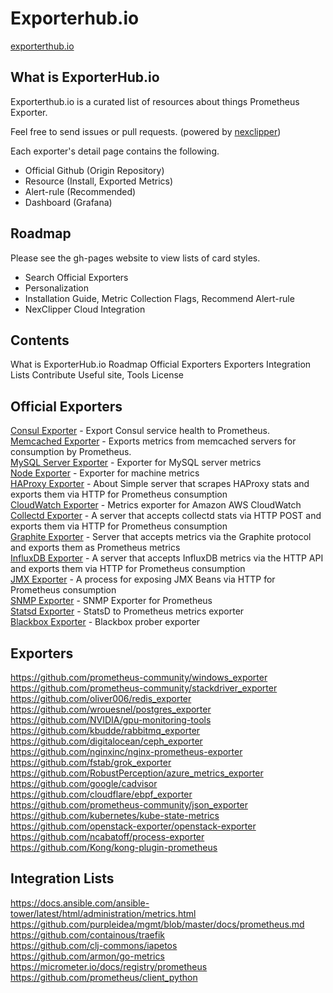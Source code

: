 # Exporterhub.io

[exporterthub.io](https://exporterthub.io/)

## What is ExporterHub.io

Exporterthub.io is a curated list of resources about things Prometheus Exporter.

Feel free to send issues or pull requests. (powered by [nexclipper](https://nexclipper.io))

Each exporter's detail page contains the following.

- Official Github (Origin Repository)
- Resource (Install, Exported Metrics)
- Alert-rule (Recommended)
- Dashboard (Grafana)

## Roadmap

Please see the gh-pages website to view lists of card styles.
- Search Official Exporters
- Personalization
- Installation Guide, Metric Collection Flags, Recommend Alert-rule
- NexClipper Cloud Integration

## Contents

What is ExporterHub.io
Roadmap
Official Exporters
Exporters
Integration Lists
Contribute
Useful site, Tools
License

## Official Exporters

[Consul Exporter](https://github.com/NexClipper/exporterhub.io/blob/master/lists/consul/index.md) - Export Consul service health to Prometheus.   
[Memcached Exporter](https://github.com/NexClipper/exporterhub.io/blob/master/lists/memcached/index.md) - Exports metrics from memcached servers for consumption by Prometheus.   
[MySQL Server Exporter](https://github.com/NexClipper/exporterhub.io/blob/master/lists/mysql/index.md) - Exporter for MySQL server metrics   
[Node Exporter](https://github.com/NexClipper/exporterhub.io/blob/master/lists/node/index.md) - Exporter for machine metrics   
[HAProxy Exporter](https://github.com/prometheus/haproxy_exporter) - About
Simple server that scrapes HAProxy stats and exports them via HTTP for Prometheus consumption   
[CloudWatch Exporter](https://github.com/prometheus/cloudwatch_exporter) - Metrics exporter for Amazon AWS CloudWatch   
[Collectd Exporter](https://github.com/prometheus/collectd_exporter) - A server that accepts collectd stats via HTTP POST and exports them via HTTP for Prometheus consumption   
[Graphite Exporter](https://github.com/prometheus/graphite_exporter) - Server that accepts metrics via the Graphite protocol and exports them as Prometheus metrics   
[InfluxDB Exporter](https://github.com/prometheus/influxdb_exporter) - A server that accepts InfluxDB metrics via the HTTP API and exports them via HTTP for Prometheus consumption   
[JMX Exporter](https://github.com/prometheus/jmx_exporter) - A process for exposing JMX Beans via HTTP for Prometheus consumption   
[SNMP Exporter](https://github.com/prometheus/snmp_exporter) - SNMP Exporter for Prometheus   
[Statsd Exporter](https://github.com/prometheus/statsd_exporter) - StatsD to Prometheus metrics exporter   
[Blackbox Exporter](https://github.com/prometheus/blackbox_exporter) - Blackbox prober exporter   


## Exporters

https://github.com/prometheus-community/windows_exporter   
https://github.com/prometheus-community/stackdriver_exporter   
https://github.com/oliver006/redis_exporter   
https://github.com/wrouesnel/postgres_exporter   
https://github.com/NVIDIA/gpu-monitoring-tools   
https://github.com/kbudde/rabbitmq_exporter   
https://github.com/digitalocean/ceph_exporter   
https://github.com/nginxinc/nginx-prometheus-exporter   
https://github.com/fstab/grok_exporter   
https://github.com/RobustPerception/azure_metrics_exporter   
https://github.com/google/cadvisor   
https://github.com/cloudflare/ebpf_exporter   
https://github.com/prometheus-community/json_exporter   
https://github.com/kubernetes/kube-state-metrics   
https://github.com/openstack-exporter/openstack-exporter   
https://github.com/ncabatoff/process-exporter   
https://github.com/Kong/kong-plugin-prometheus   

## Integration Lists

https://docs.ansible.com/ansible-tower/latest/html/administration/metrics.html   
https://github.com/purpleidea/mgmt/blob/master/docs/prometheus.md   
https://github.com/containous/traefik   
https://github.com/clj-commons/iapetos   
https://github.com/armon/go-metrics   
https://micrometer.io/docs/registry/prometheus   
https://github.com/prometheus/client_python   


